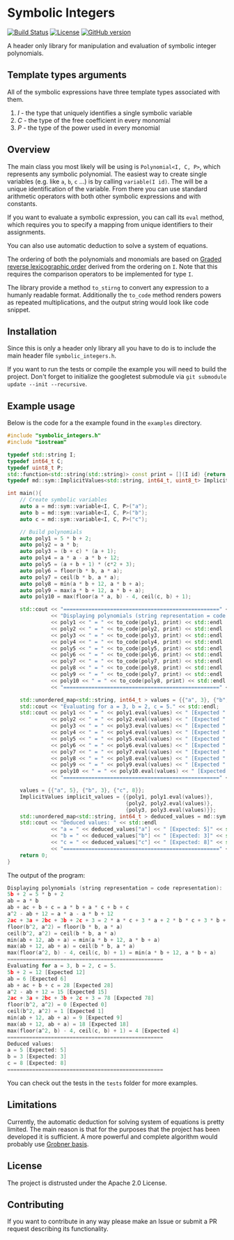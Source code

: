 # Symbolic Integers

[![Build Status](https://travis-ci.org/Metadiff/symbolic-integers.svg?branch=master)](https://travis-ci.org/Metadiff/symints)
[![License](https://img.shields.io/badge/Licence-Apache2.0-blue.svg)](./LICENSE)
[![GitHub version](https://badge.fury.io/gh/Metadiff%2Fsymbolic-integers.svg)](https://badge.fury.io/gh/Metadiff%2Fsymbolic-integers)

A header only library for manipulation and evaluation of symbolic integer polynomials.

## Template types arguments
All of the symbolic expressions have three template types associated with them. 

   1. *I* - the type that uniquely identifies a single symbolic variable
   2. *C* - the type of the free coefficient in every monomial
   3. *P* - the type of the power used in every monomial

## Overview

The main class you most likely will be using is `Polynomial<I, C, P>`, which 
represents any symbolic polynomial. The easiest way to create single variables
(e.g. like `a`, `b`, `c` ...) is by calling `variable(I id)`. The will be a 
unique identification of the variable. From there you can use standard 
arithmetic operators with both other symbolic expressions and with constants. 

If you want to evaluate a symbolic expression, you can call its `eval` method,
which requires you to specify a mapping from unique identifiers to their assignments.

You can also use automatic deduction to solve a system of equations. 

The ordering of both the polynomials and monomials are based on 
[Graded reverse lexicographic order](https://en.wikipedia.org/wiki/Monomial_order#Graded_reverse_lexicographic_order)
derived from the ordering on `I`. Note that this requires the comparison operators
to be implemented for type `I`.

The library provide a method `to_stirng` to convert any expression to a humanly 
readable format. Additionally the `to_code` method renders powers as repeated 
multiplications, and the output string would look like code snippet. 

## Installation
Since this is only a header only library all you have to do is to 
include the main header file `symbolic_integers.h`.

If you want to run the tests or compile the example you will need to 
build the project. Don't forget to initialize the googletest submodule 
via `git submodule update --init --recursive`. 
 
## Example usage

Below is the code for a the example found in the `examples` directory.

```c++
#include "symbolic_integers.h"
#include "iostream"

typedef std::string I;
typedef int64_t C;
typedef uint8_t P;
std::function<std::string(std::string)> const print = [](I id) {return id;};
typedef md::sym::ImplicitValues<std::string, int64_t, uint8_t> ImplicitValues;

int main(){
    // Create symbolic variables
    auto a = md::sym::variable<I, C, P>("a");
    auto b = md::sym::variable<I, C, P>("b");
    auto c = md::sym::variable<I, C, P>("c");

    // Build polynomials
    auto poly1 = 5 * b + 2;
    auto poly2 = a * b;
    auto poly3 = (b + c) * (a + 1);
    auto poly4 = a * a - a * b + 12;
    auto poly5 = (a + b + 1) * (c*2 + 3);
    auto poly6 = floor(b * b, a * a);
    auto poly7 = ceil(b * b, a * a);
    auto poly8 = min(a * b + 12, a * b + a);
    auto poly9 = max(a * b + 12, a * b + a);
    auto poly10 = max(floor(a * a, b) - 4, ceil(c, b) + 1);

    std::cout << "==================================================" << std::endl
              << "Displaying polynomials (string representation = code representation):" << std::endl
              << poly1 << " = " << to_code(poly1, print) << std::endl
              << poly2 << " = " << to_code(poly2, print) << std::endl
              << poly3 << " = " << to_code(poly3, print) << std::endl
              << poly4 << " = " << to_code(poly4, print) << std::endl
              << poly5 << " = " << to_code(poly5, print) << std::endl
              << poly6 << " = " << to_code(poly6, print) << std::endl
              << poly7 << " = " << to_code(poly7, print) << std::endl
              << poly8 << " = " << to_code(poly8, print) << std::endl
              << poly9 << " = " << to_code(poly7, print) << std::endl
              << poly10 << " = " << to_code(poly8, print) << std::endl
              << "==================================================" << std::endl;

    std::unordered_map<std::string, int64_t > values = {{"a", 3}, {"b", 2}, {"c", 5}};
    std::cout << "Evaluating for a = 3, b = 2, c = 5." << std::endl;
    std::cout << poly1 << " = " << poly1.eval(values) << " [Expected " << 12 << "]" << std::endl
              << poly2 << " = " << poly2.eval(values) << " [Expected " << 6 << "]" << std::endl
              << poly3 << " = " << poly3.eval(values) << " [Expected " << 28 << "]" << std::endl
              << poly4 << " = " << poly4.eval(values) << " [Expected " << 15 << "]" << std::endl
              << poly5 << " = " << poly5.eval(values) << " [Expected " << 78 << "]" << std::endl
              << poly6 << " = " << poly6.eval(values) << " [Expected " << 0 << "]" << std::endl
              << poly7 << " = " << poly7.eval(values) << " [Expected " << 1 << "]" << std::endl
              << poly8 << " = " << poly8.eval(values) << " [Expected " << 9 << "]" << std::endl
              << poly9 << " = " << poly9.eval(values) << " [Expected " << 18 << "]" << std::endl
              << poly10 << " = " << poly10.eval(values) << " [Expected " << 4 << "]" << std::endl
              << "==================================================" << std::endl;

    values = {{"a", 5}, {"b", 3}, {"c", 8}};
    ImplicitValues implicit_values = {{poly1, poly1.eval(values)},
                                      {poly2, poly2.eval(values)},
                                      {poly3, poly3.eval(values)}};
    std::unordered_map<std::string, int64_t > deduced_values = md::sym::deduce_values(implicit_values);
    std::cout << "Deduced values: " << std::endl
              << "a = " << deduced_values["a"] << " [Expected: 5]" << std::endl
              << "b = " << deduced_values["b"] << " [Expected: 3]" << std::endl
              << "c = " << deduced_values["c"] << " [Expected: 8]" << std::endl
              << "==================================================" << std::endl;
    return 0;
}
```

The output of the program:
```c++
Displaying polynomials (string representation = code representation):
5b + 2 = 5 * b + 2
ab = a * b
ab + ac + b + c = a * b + a * c + b + c
a^2 - ab + 12 = a * a - a * b + 12
2ac + 3a + 2bc + 3b + 2c + 3 = 2 * a * c + 3 * a + 2 * b * c + 3 * b + 2 * c + 3
floor(b^2, a^2) = floor(b * b, a * a)
ceil(b^2, a^2) = ceil(b * b, a * a)
min(ab + 12, ab + a) = min(a * b + 12, a * b + a)
max(ab + 12, ab + a) = ceil(b * b, a * a)
max(floor(a^2, b) - 4, ceil(c, b) + 1) = min(a * b + 12, a * b + a)
==================================================
Evaluating for a = 3, b = 2, c = 5.
5b + 2 = 12 [Expected 12]
ab = 6 [Expected 6]
ab + ac + b + c = 28 [Expected 28]
a^2 - ab + 12 = 15 [Expected 15]
2ac + 3a + 2bc + 3b + 2c + 3 = 78 [Expected 78]
floor(b^2, a^2) = 0 [Expected 0]
ceil(b^2, a^2) = 1 [Expected 1]
min(ab + 12, ab + a) = 9 [Expected 9]
max(ab + 12, ab + a) = 18 [Expected 18]
max(floor(a^2, b) - 4, ceil(c, b) + 1) = 4 [Expected 4]
==================================================
Deduced values: 
a = 5 [Expected: 5]
b = 3 [Expected: 3]
c = 8 [Expected: 8]
==================================================
```

You can check out the tests in the `tests` folder for more examples.

## Limitations

Currently, the automatic deduction for solving system of equations 
is pretty limited. The main reason is that for the purposes that the 
project has been developed it is sufficient. A more powerful and complete
algorithm would probably use 
[Grobner basis](https://en.wikipedia.org/wiki/Gr%C3%B6bner_basis).

## License
The project is distrusted under the Apache 2.0 License.

## Contributing
If you want to contribute in any way please make an Issue or submit a PR
request describing its functionality.
